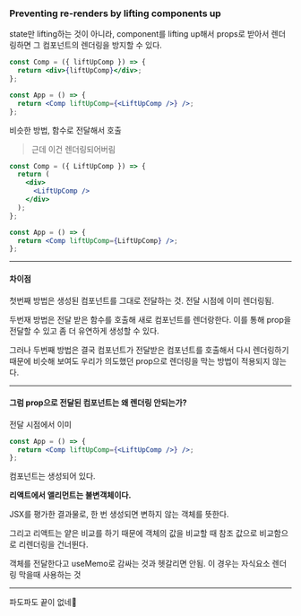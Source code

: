 ### Preventing re-renders by lifting components up

state만 lifting하는 것이 아니라, component를 lifting up해서 props로 받아서 렌더링하면 그 컴포넌트의 렌더링을 방지할 수 있다.

```jsx
const Comp = ({ liftUpComp }) => {
  return <div>{liftUpComp}</div>;
};

const App = () => {
  return <Comp liftUpComp={<LiftUpComp />} />;
};
```

비슷한 방법, 함수로 전달해서 호출

> 근데 이건 렌더링되어버림

```jsx
const Comp = ({ LiftUpComp }) => {
  return (
    <div>
      <LiftUpComp />
    </div>
  );
};

const App = () => {
  return <Comp liftUpComp={LiftUpComp} />;
};
```

---

#### 차이점

첫번째 방법은 생성된 컴포넌트를 그대로 전달하는 것. 전달 시점에 이미 렌더링됨.

두번재 방법은 전달 받은 함수를 호출해 새로 컴포넌트를 렌더랑한다. 이를 통해 prop을 전달할 수 있고 좀 더 유연하게 생성할 수 있다.

그러나 두번째 방법은 결국 컴포넌트가 전달받은 컴포넌트를 호출해서 다시 렌더링하기 때문에 비슷해 보여도 우리가 의도했던 prop으로 렌더링을 막는 방법이 적용되지 않는다.

---

#### 그럼 prop으로 전달된 컴포넌트는 왜 렌더링 안되는가?

전달 시점에서 이미

```jsx
const App = () => {
  return <Comp liftUpComp={<LiftUpComp />} />;
};
```

컴포넌트는 생성되어 있다.

**리액트에서 앨리먼트는 불변객체이다.**

JSX를 평가한 결과물로, 한 번 생성되면 변하지 않는 객체를 뜻한다.

그리고 리액트는 얕은 비교를 하기 때문에 객체의 값을 비교할 때 참조 값으로 비교함으로 리렌더링을 건너뛴다.

객체를 전달한다고 useMemo로 감싸는 것과 헷갈리면 안됨. 이 경우는 자식요소 렌더링 막을때 사용하는 것

---

파도파도 끝이 없네🫠
